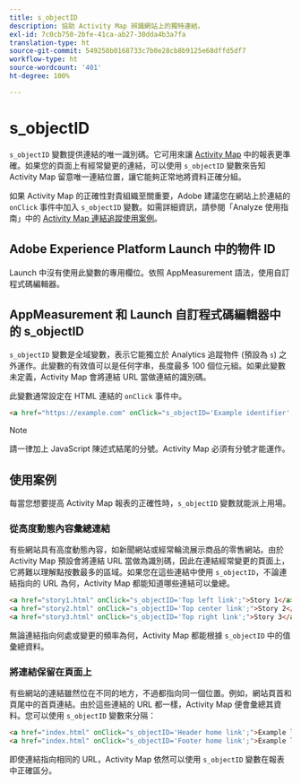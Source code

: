 ```yaml
---
title: s_objectID
description: 協助 Activity Map 辨識網站上的獨特連結。
exl-id: 7c0cb750-2bfe-41ca-ab27-30dda4b3a7fa
translation-type: ht
source-git-commit: 549258b0168733c7b0e28cb8b9125e68dffd5df7
workflow-type: ht
source-wordcount: '401'
ht-degree: 100%

---
```


# s_objectID

`s_objectID` 變數提供連結的唯一識別碼。它可用來讓 [Activity Map](/help/analyze/activity-map/activity-map.md) 中的報表更準確。如果您的頁面上有經常變更的連結，可以使用 `s_objectID` 變數來告知 Activity Map 留意唯一連結位置，讓它能夠正常地將資料正確分組。

如果 Activity Map 的正確性對貴組織至關重要，Adobe 建議您在網站上於連結的 `onClick` 事件中加入 `s_objectID` 變數。如需詳細資訊，請參閱「Analyze 使用指南」中的 [Activity Map 連結追蹤使用案例](/help/analyze/activity-map/activitymap-link-tracking/activitymap-link-tracking-use-case.md)。

## Adobe Experience Platform Launch 中的物件 ID

Launch 中沒有使用此變數的專用欄位。依照 AppMeasurement 語法，使用自訂程式碼編輯器。

## AppMeasurement 和 Launch 自訂程式碼編輯器中的 s_objectID

`s_objectID` 變數是全域變數，表示它能獨立於 Analytics 追蹤物件 (預設為 `s`) 之外運作。此變數的有效值可以是任何字串，長度最多 100 個位元組。如果此變數未定義，Activity Map 會將連結 URL 當做連結的識別碼。

此變數通常設定在 HTML 連結的 `onClick` 事件中。

```HTML
<a href="https://example.com" onClick="s_objectID='Example identifier';">Example link</a>
```

>[!NOTE]
>
>請一律加上 JavaScript 陳述式結尾的分號。Activity Map 必須有分號才能運作。

## 使用案例

每當您想要提高 Activity Map 報表的正確性時，`s_objectID` 變數就能派上用場。

### 從高度動態內容彙總連結

有些網站具有高度動態內容，如新聞網站或經常輪流展示商品的零售網站。由於 Activity Map 預設會將連結 URL 當做為識別碼，因此在連結經常變更的頁面上，它將難以理解點按數最多的區域。如果您在這些連結中使用 `s_objectID`，不論連結指向的 URL 為何，Activity Map 都能知道哪些連結可以彙總。

```HTML
<a href="story1.html" onClick="s_objectID='Top left link';">Story 1</a>
<a href="story2.html" onClick="s_objectID='Top center link';">Story 2</a>
<a href="story3.html" onClick="s_objectID='Top right link';">Story 3</a>
```

無論連結指向何處或變更的頻率為何，Activity Map 都能根據 `s_objectID` 中的值彙總資料。

### 將連結保留在頁面上

有些網站的連結雖然位在不同的地方，不過都指向同一個位置。例如，網站頁首和頁尾中的首頁連結。由於這些連結的 URL 都一樣，Activity Map 便會彙總其資料。您可以使用 `s_objectID` 變數來分隔：

```HTML
<a href="index.html" onClick="s_objectID='Header home link';">Example link in Header</a>
<a href="index.html" onClick="s_objectID='Footer home link';">Example link in Footer</a>
```

即使連結指向相同的 URL，Activity Map 依然可以使用 `s_objectID` 變數在報表中正確區分。
